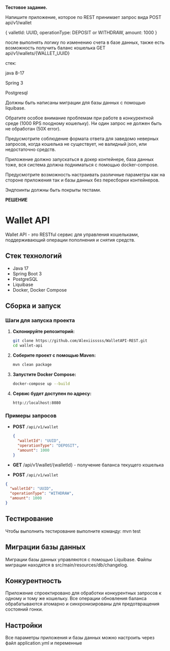 **Тестовое задание.**

Напишите приложение, которое по REST принимает запрос вида POST api/v1/wallet

{
valletId: UUID,
operationType: DEPOSIT or WITHDRAW,
amount: 1000
}

после выполнять логику по изменению счета в базе данных, также есть возможность получить баланс кошелька
GET api/v1/wallets/{WALLET_UUID}

стек:

java 8-17

Spring 3

Postgresql

Должны быть написаны миграции для базы данных с помощью liquibase.

Обратите особое внимание проблемам при работе в конкурентной среде (1000 RPS поодному кошельку). Ни один запрос не должен быть не обработан (50Х error).

Предусмотрите соблюдение формата ответа для заведомо неверных запросов, когда кошелька не существует, не валидный json, или недостаточно средств.

Приложение должно запускаться в докер контейнере, база данных тоже, вся система должна подниматься с помощью docker-compose.

Предусмотрите возможность настраивать различные параметры как на стороне приложения так и базы данных без пересборки контейнеров.

Эндпоинты должны быть покрыты тестами.




**РЕШЕНИЕ**
# Wallet API

Wallet API - это RESTful сервис для управления кошельками, поддерживающий операции пополнения и снятия средств.

## Стек технологий

- Java 17
- Spring Boot 3
- PostgreSQL
- Liquibase
- Docker, Docker Compose

## Сборка и запуск

### Шаги для запуска проекта

1. **Склонируйте репозиторий:**

    ```bash
    git clone https://github.com/Alexiisssss/WalletAPI-REST.git
    cd wallet-api
    ```

2. **Соберите проект с помощью Maven:**

    ```bash
    mvn clean package
    ```

3. **Запустите Docker Compose:**

    ```bash
    docker-compose up --build
    ```

4. **Сервис будет доступен по адресу:**

    ```
    http://localhost:8080
    ```

### Примеры запросов

  - **POST** `/api/v1/wallet`
  
    ```json
    {
      "walletId": "UUID",
      "operationType": "DEPOSIT",
      "amount": 1000
    }
    ```

  - **GET**  /api/v1/wallet/{walletId} - получение баланса текущего кошелька
  
  - **POST** `/api/v1/wallet`

  ```json
  {
    "walletId": "UUID",
    "operationType": "WITHDRAW",
    "amount": 1000
  }
  ```
## **Тестирование**
   Чтобы выполнить тестирование выполните команду: mvn test

## **Миграции базы данных**
   Миграции базы данных управляются с помощью Liquibase. Файлы миграции находятся в src/main/resources/db/changelog.

## **Конкурентность**
   Приложение спроектировано для обработки конкурентных запросов к одному и тому же кошельку. Все операции обновления баланса обрабатываются атомарно и синхронизированы для предотвращения состояний гонки.

## **Настройки**
   Все параметры приложения и базы данных можно настроить через файл application.yml и переменные
